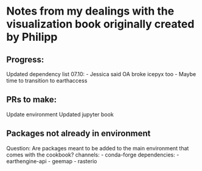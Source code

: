 # Notes from my dealings with the visualization book originally created by Philipp

## Progress:
Updated dependency list
07.10:
    - Jessica said OA broke icepyx too
    - Maybe time to transition to earthaccess

## PRs to make:
Update environment
Updated jupyter book

## Packages not already in environment
Question: Are packages meant to be added to the main environment that comes with the cookbook?
channels:
    - conda-forge
dependencies:
    - earthengine-api
    - geemap
    - rasterio

